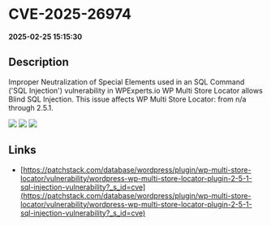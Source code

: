 # CVE-2025-26974

**2025-02-25 15:15:30**

## Description
Improper Neutralization of Special Elements used in an SQL Command ('SQL Injection') vulnerability in WPExperts.io WP Multi Store Locator allows Blind SQL Injection. This issue affects WP Multi Store Locator: from n/a through 2.5.1.

![](https://img.shields.io/static/v1?label=Score&message=9.3&color=red)
![](https://img.shields.io/static/v1?label=Severity&message=CRITICAL&color=red)
![](https://img.shields.io/static/v1?label=CWE&message=SQL&color=green)

## Links
- [https://patchstack.com/database/wordpress/plugin/wp-multi-store-locator/vulnerability/wordpress-wp-multi-store-locator-plugin-2-5-1-sql-injection-vulnerability?_s_id=cve](https://patchstack.com/database/wordpress/plugin/wp-multi-store-locator/vulnerability/wordpress-wp-multi-store-locator-plugin-2-5-1-sql-injection-vulnerability?_s_id=cve)

